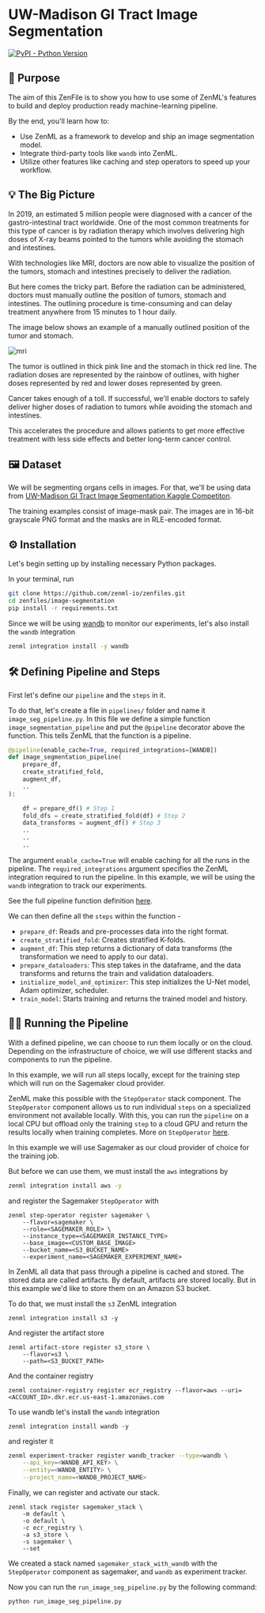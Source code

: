 # UW-Madison GI Tract Image Segmentation

[![PyPI - Python Version](https://img.shields.io/pypi/pyversions/zenml)](https://pypi.org/project/zenml/)

## 🎯 Purpose
The aim of this ZenFile is to show you how to use some of ZenML's features to build and deploy production ready machine-learning pipeline. 

By the end, you'll learn how to:
- Use ZenML as a framework to develop and ship an image segmentation model.
- Integrate third-party tools like `wandb` into ZenML.
- Utilize other features like caching and step operators to speed up your workflow.

## 💡 The Big Picture
In 2019, an estimated 5 million people were diagnosed with a cancer of the gastro-intestinal tract worldwide.
One of the most common treatments for this type of cancer is by radiation therapy which involves delivering high doses of X-ray beams pointed to the tumors while avoiding the stomach and intestines.

With technologies like MRI, doctors are now able to visualize the position of the tumors, stomach and intestines precisely to deliver the radiation.

But here comes the tricky part.
Before the radiation can be administered, doctors must manually outline the position of tumors, stomach and intestines.
The outlining procedure is time-consuming and can delay treatment anywhere from 15 minutes to 1 hour daily.

The image below shows an example of a manually outlined position of the tumor and stomach.

![mri](sample_image.jpg)

The tumor is outlined in thick pink line and the stomach in thick red line.
The radiation doses are represented by the rainbow of outlines, with higher doses represented by red and lower doses represented by green.


Cancer takes enough of a toll. If successful, we'll enable doctors to safely deliver higher doses of radiation to tumors while avoiding the stomach and intestines. 

This accelerates the procedure and allows patients to get more effective treatment with less side effects and better long-term cancer control.

## 🖼 Dataset
We will be segmenting organs cells in images. For that, we'll be using data from [UW-Madison GI Tract Image Segmentation Kaggle Competiton](https://www.kaggle.com/competitions/uw-madison-gi-tract-image-segmentation/data). 

The training examples consist of image-mask pair. The images are in 16-bit grayscale PNG format and the masks are in RLE-encoded format.

## ⚙ Installation
Let's begin setting up by installing necessary Python packages. 

In your terminal, run

```bash
git clone https://github.com/zenml-io/zenfiles.git
cd zenfiles/image-segmentation
pip install -r requirements.txt
```

Since we will be using [wandb](https://github.com/wandb/client) to monitor our experiments, let's also install the `wandb` integration

```bash
zenml integration install -y wandb
```

## 🛠 Defining Pipeline and Steps
First let's define our `pipeline` and the `steps` in it.

To do that, let's create a file in `pipelines/` folder and name it `image_seg_pipeline.py`.
In this file we define a simple function `image_segmentation_pipeline` and put the `@pipeline` decorator above the function. This tells ZenML that the function is a pipeline.

```python
@pipeline(enable_cache=True, required_integrations=[WANDB])
def image_segmentation_pipeline(
    prepare_df,
    create_stratified_fold,
    augment_df,
    ..
): 

    df = prepare_df() # Step 1
    fold_dfs = create_stratified_fold(df) # Step 2
    data_transforms = augment_df() # Step 3
    ..
    ..
    ..
```

The argument `enable_cache=True` will enable caching for all the runs in the pipeline.
The `required_integrations` argument specifies the ZenML integration required to run the pipeline.
In this example, we will be using the `wandb` integration to track our experiments. 

See the full pipeline function definition [here](./pipelines/run_image_seg_pipeline.py).

We can then define all the `steps` within the function -

- `prepare_df`: Reads and pre-processes data into the right format.
- `create_stratified_fold`: Creates stratified K-folds.
- `augment_df`: This step returns a dictionary of data transforms (the transformation we need to apply to our data).
- `prepare_dataloaders`: This step takes in the dataframe, and the data transforms and returns the train and validation dataloaders.
- `initialize_model_and_optimizer`: This step initializes the U-Net model, Adam optimizer, scheduler.
- `train_model`: Starts training and returns the trained model and history.


## 🏋️‍♀️ Running the Pipeline
With a defined pipeline, we can choose to run them locally or on the cloud.
Depending on the infrastructure of choice, we will use different stacks and components to run the pipeline.

In this example, we will run all steps locally, except for the training step which will run on the Sagemaker cloud provider.

ZenML make this possible with the `StepOperator` stack component. 
The `StepOperator` component allows us to run individual `steps` on a specialized environment not available locally.
With this, you can run the `pipeline` on a local CPU but offload only the training `step` to a cloud GPU and return the results locally when training completes.
More on `StepOperator` [here](https://docs.zenml.io/v/docs/mlops-stacks/step-operators).

In this example we will use Sagemaker as our cloud provider of choice for the training job.

But before we can use them, we must install the `aws` integrations by

```bash
zenml integration install aws -y
```

and register the Sagemaker `StepOperator` with

```
zenml step-operator register sagemaker \
    --flavor=sagemaker \
    --role=<SAGEMAKER_ROLE> \
    --instance_type=<SAGEMAKER_INSTANCE_TYPE>
    --base_image=<CUSTOM_BASE_IMAGE>
    --bucket_name=<S3_BUCKET_NAME>
    --experiment_name=<SAGEMAKER_EXPERIMENT_NAME>
```


In ZenML all data that pass through a pipeline is cached and stored. The stored data are called artifacts.
By default, artifacts are stored locally. But in this example we'd like to store them on an Amazon S3 bucket.

To do that, we must install the `s3` ZenML integration

```
zenml integration install s3 -y
```

And register the artifact store

```
zenml artifact-store register s3_store \
    --flavor=s3 \
    --path=<S3_BUCKET_PATH>
```

And the container registry

```
zenml container-registry register ecr_registry --flavor=aws --uri=<ACCOUNT_ID>.dkr.ecr.us-east-1.amazonaws.com
```

To use wandb let's install the `wandb` integration

```
zenml integration install wandb -y
```

and register it

```bash
zenml experiment-tracker register wandb_tracker --type=wandb \
    --api_key=<WANDB_API_KEY> \
    --entity=<WANDB_ENTITY> \
    --project_name=<WANDB_PROJECT_NAME>
```

Finally, we can register and activate our stack.

```
zenml stack register sagemaker_stack \
    -m default \
    -o default \
    -c ecr_registry \
    -a s3_store \
    -s sagemaker \
    --set
```

<!-- If you have other cloud service providers like Azure or GCP, feel free to visit [this example](https://github.com/zenml-io/zenml/tree/main/examples/step_operator_remote_training) for setting up the stack for the different remote backend. -->

We created a stack named `sagemaker_stack_with_wandb` with the `StepOperator` component as sagemaker, and `wandb` as experiment tracker.

Now you can run the `run_image_seg_pipeline.py` by the following command:

```bash
python run_image_seg_pipeline.py
```
